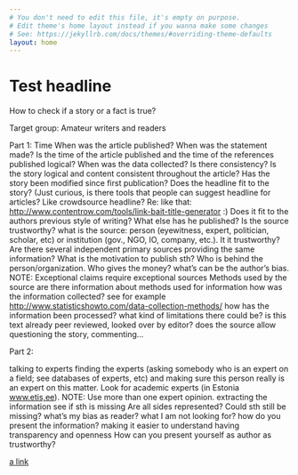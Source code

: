 ```yaml
---
# You don't need to edit this file, it's empty on purpose.
# Edit theme's home layout instead if you wanna make some changes
# See: https://jekyllrb.com/docs/themes/#overriding-theme-defaults
layout: home
---
```



# Test headline

How to check if a story or a fact is true?

Target group:
Amateur writers and readers

Part 1:
Time
When was the article published? When was the statement made? 
Is the time of the article published and the time of the references published logical?
When was the data collected?
Is there consistency? 
Is the story logical and content consistent throughout the article?
Has the story been modified since first publication?
Does the headline fit to the story? (Just curious, is there tools that people can suggest headline for articles? Like crowdsource headline? Re: like that: http://www.contentrow.com/tools/link-bait-title-generator :)
Does it fit to the authors previous style of writing? What else has he published?
Is the source trustworthy?
what is the source: person (eyewitness, expert, politician, scholar, etc) or institution (gov., NGO, IO, company, etc.). It it trustworthy?
 Are there several independent primary sources providing the same information?
What is the motivation to publish sth? Who is behind the person/organization. Who gives the money? what’s can be the author’s bias.
NOTE: Exceptional claims require exceptional sources
Methods used by the source
are there information about methods used for information
how was the information collected? see for example http://www.statisticshowto.com/data-collection-methods/
how has the information been processed?
what kind of limitations there could be?
is this text already peer reviewed, looked over by editor?
does the source allow questioning the story, commenting...

Part 2:

talking to experts
finding the experts (asking somebody who is an expert on a field; see databases of experts, etc) and making sure this person really is an expert on this matter. Look for academic experts (in Estonia www.etis,ee).
NOTE: Use more than one expert opinion.
extracting the information
see if sth is missing
Are all sides represented?
Could sth still be missing? what’s my bias as reader? what I am not looking for?
how do you present the information?	
making it easier to understand
having transparency and openness
How can you present yourself as author as trustworthy?

[a link](http://google.com)

